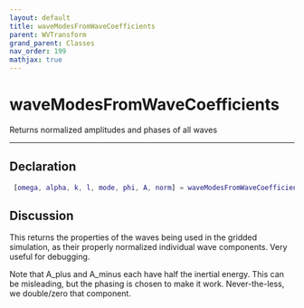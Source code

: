 ```yaml
---
layout: default
title: waveModesFromWaveCoefficients
parent: WVTransform
grand_parent: Classes
nav_order: 199
mathjax: true
---
```


#  waveModesFromWaveCoefficients

Returns normalized amplitudes and phases of all waves


---

## Declaration
```matlab
 [omega, alpha, k, l, mode, phi, A, norm] = waveModesFromWaveCoefficients()
```
## Discussion

  This returns the properties of the waves being used in the
  gridded simulation, as their properly normalized individual
  wave components. Very useful for debugging.
 
  Note that A_plus and A_minus each have half the inertial
  energy. This can be misleading, but the phasing is chosen to
  make it work. Never-the-less, we double/zero that component.
 
    
